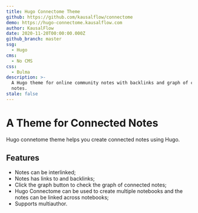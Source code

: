 ```yaml
---
title: Hugo Connectome Theme
github: https://github.com/kausalflow/connectome
demo: https://hugo-connectome.kausalflow.com
author: KausalFlow
date: 2020-11-20T00:00:00.000Z
github_branch: master
ssg:
  - Hugo
cms:
  - No CMS
css:
  - Bulma
description: >-
  A Hugo theme for online community notes with backlinks and graph of connected
  notes.
stale: false
---
```


# A Theme for Connected Notes

Hugo connetome theme helps you create connected notes using Hugo.

## Features

* Notes can be interlinked;
* Notes has links to and backlinks;
* Click the graph button to check the graph of connected notes;
* Hugo Connectome can be used to create multiple notebooks and the notes can be linked across notebooks;
* Supports multiauthor.
